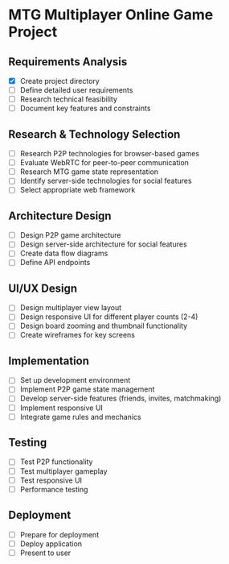 # MTG Multiplayer Online Game Project

## Requirements Analysis
- [x] Create project directory
- [ ] Define detailed user requirements
- [ ] Research technical feasibility
- [ ] Document key features and constraints

## Research & Technology Selection
- [ ] Research P2P technologies for browser-based games
- [ ] Evaluate WebRTC for peer-to-peer communication
- [ ] Research MTG game state representation
- [ ] Identify server-side technologies for social features
- [ ] Select appropriate web framework

## Architecture Design
- [ ] Design P2P game architecture
- [ ] Design server-side architecture for social features
- [ ] Create data flow diagrams
- [ ] Define API endpoints

## UI/UX Design
- [ ] Design multiplayer view layout
- [ ] Design responsive UI for different player counts (2-4)
- [ ] Design board zooming and thumbnail functionality
- [ ] Create wireframes for key screens

## Implementation
- [ ] Set up development environment
- [ ] Implement P2P game state management
- [ ] Develop server-side features (friends, invites, matchmaking)
- [ ] Implement responsive UI
- [ ] Integrate game rules and mechanics

## Testing
- [ ] Test P2P functionality
- [ ] Test multiplayer gameplay
- [ ] Test responsive UI
- [ ] Performance testing

## Deployment
- [ ] Prepare for deployment
- [ ] Deploy application
- [ ] Present to user
